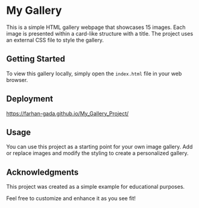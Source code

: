 # My Gallery

This is a simple HTML gallery webpage that showcases 15 images. Each image is presented within a card-like structure with a title. The project uses an external CSS file to style the gallery.

## Getting Started

To view this gallery locally, simply open the `index.html` file in your web browser.

## Deployment
https://farhan-gada.github.io/My_Gallery_Project/

## Usage

You can use this project as a starting point for your own image gallery. Add or replace images and modify the styling to create a personalized gallery.


## Acknowledgments

This project was created as a simple example for educational purposes.

Feel free to customize and enhance it as you see fit!
